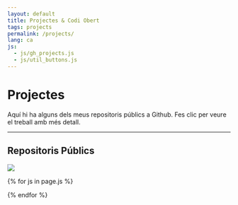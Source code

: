 ```yaml
---
layout: default
title: Projectes & Codi Obert
tags: projects
permalink: /projects/
lang: ca
js:
  - js/gh_projects.js
  - js/util_buttons.js
---
```


<h1>Projectes</h1>

<p>
  Aquí hi ha alguns dels meus repositoris públics a Github. Fes clic per veure el
  treball amb més detall.
</p>

<hr />

<h2>Repositoris Públics</h2>

<div id="display-projects"></div>

<div class="circle-button">
  <div
    class="top-circle"
    data-sr-id="80"
    style="
      visibility: visible;
      -webkit-transform: scale(1);
      opacity: 1;
      transform: scale(1);
      opacity: 1;
      -webkit-transition: -webkit-transform 0.5s cubic-bezier(0.6, 0.2, 0.1, 1)
          0s,
        opacity 0.5s cubic-bezier(0.6, 0.2, 0.1, 1) 0s;
      transition: transform 0.5s cubic-bezier(0.6, 0.2, 0.1, 1) 0s,
        opacity 0.5s cubic-bezier(0.6, 0.2, 0.1, 1) 0s;
    "
  >
    <img src="{{ site.url }}/images/logos/top.png" />
  </div>
</div>

{% for js in page.js %}
<script type="text/javascript">
  {% include {{ js }} %}
</script>
{% endfor %}

<script src="https://cdn.jsdelivr.net/emojione/3.0.3/lib/js/emojione.min.js"></script>
<script type="text/javascript">
  $(function () {
    $("#display-projects").getRepos(
      "nilsduran"
    ); /* Add your github username. */
  });
</script>

<style>
  .active-project {
    transition: all 0.2s ease-in-out;
  }

  .active-project:hover {
    transform: scale(1.01);
  }
</style>
